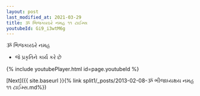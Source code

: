 ```yaml
---
layout: post
last_modified_at: 2021-03-29
title: ૐ ભિજકારઠરે નમહ ૧૧ ટાઈમ્સ
youtubeId: Gi9_i3wtM6g
---
```

 
 
 ૐ ભિજકારઠરે નમહ  
 
 -  જે પ્રકૃતિને કાર્ય કરે છે 
 
  
 
  
 
 
 
 
 
 


{% include youtubePlayer.html id=page.youtubeId %}
 
[Next]({{ site.baseurl }}{% link  split1/_posts/2013-02-08-ૐ ભીજાધ્યક્ષય નમહ ૧૧ ટાઈમ્સ.md%})
 
